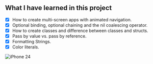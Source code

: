 ## What I have learned in this project
- [x] How to create multi-screen apps with animated navigation.
- [x] Optional binding, optional chaining and the nil coalescing operator.
- [x] How to create classes and difference between classes and structs. 
- [x] Pass by value vs. pass by reference. 
- [x] Formatting Strings. 
- [x] Color literals.

![iPhone 24](https://user-images.githubusercontent.com/30215447/186126287-5c032178-356c-42e9-8dcc-97758dcf613e.png)
